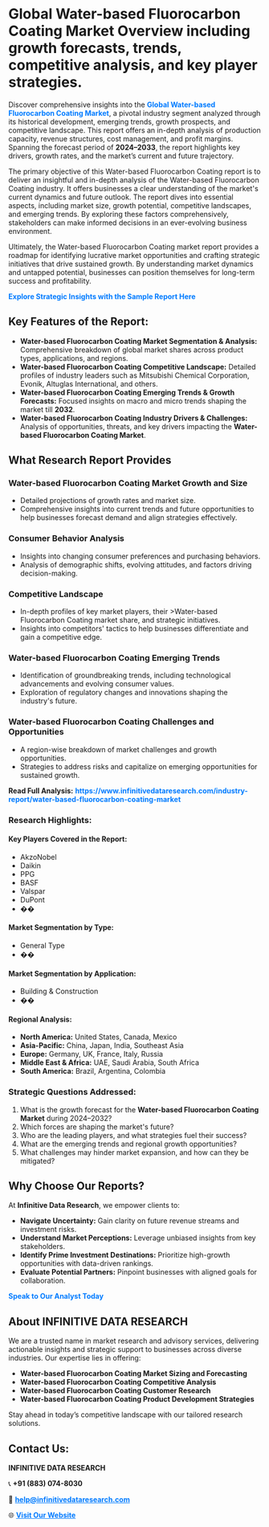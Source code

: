 <h1>Global Water-based Fluorocarbon Coating Market Overview including growth forecasts, trends, competitive analysis, and key player strategies.</h1>
<p>
Discover comprehensive insights into the 
<a href="https://www.infinitivedataresearch.com/industry-report/water-based-fluorocarbon-coating-market" rel="dofollow" style="color: #007BFF; text-decoration: none;"><strong>Global Water-based Fluorocarbon Coating Market</strong></a>, a pivotal industry segment analyzed through its historical development, emerging trends, growth prospects, and competitive landscape. This report offers an in-depth analysis of production capacity, revenue structures, cost management, and profit margins. Spanning the forecast period of <strong>2024–2033</strong>, the report highlights key drivers, growth rates, and the market’s current and future trajectory.
</p>
<p>
The primary objective of this Water-based Fluorocarbon Coating report is to deliver an insightful and in-depth analysis of the Water-based Fluorocarbon Coating industry. It offers businesses a clear understanding of the market's current dynamics and future outlook. The report dives into essential aspects, including market size, growth potential, competitive landscapes, and emerging trends. By exploring these factors comprehensively, stakeholders can make informed decisions in an ever-evolving business environment.
</p>
<p>
Ultimately, the Water-based Fluorocarbon Coating market report provides a roadmap for identifying lucrative market opportunities and crafting strategic initiatives that drive sustained growth. By understanding market dynamics and untapped potential, businesses can position themselves for long-term success and profitability.
</p>
<p>
<a href="https://www.infinitivedataresearch.com/request-sample/reportId=104908" style="color: #007BFF; text-decoration: none;"><strong>Explore Strategic Insights with the Sample Report Here</strong></a>
</p>

<h2>Key Features of the Report:</h2>
<ul>
<li><strong>Water-based Fluorocarbon Coating Market Segmentation & Analysis:</strong> Comprehensive breakdown of global market shares across product types, applications, and regions.</li>
<li><strong>Water-based Fluorocarbon Coating Competitive Landscape:</strong> Detailed profiles of industry leaders such as Mitsubishi Chemical Corporation, Evonik, Altuglas International, and others.</li>
<li><strong>Water-based Fluorocarbon Coating Emerging Trends & Growth Forecasts:</strong> Focused insights on macro and micro trends shaping the market till <strong>2032</strong>.</li>
<li><strong>Water-based Fluorocarbon Coating Industry Drivers & Challenges:</strong> Analysis of opportunities, threats, and key drivers impacting the <strong>Water-based Fluorocarbon Coating Market</strong>.</li>
</ul>

<h2>What Research Report Provides</h2>
<h3>Water-based Fluorocarbon Coating Market Growth and Size</h3>
<ul>
<li>Detailed projections of growth rates and market size.</li>
<li>Comprehensive insights into current trends and future opportunities to help businesses forecast demand and align strategies effectively.</li>
</ul>

<h3>Consumer Behavior Analysis</h3>
<ul>
<li>Insights into changing consumer preferences and purchasing behaviors.</li>
<li>Analysis of demographic shifts, evolving attitudes, and factors driving decision-making.</li>
</ul>

<h3>Competitive Landscape</h3>
<ul>
<li>In-depth profiles of key market players, their >Water-based Fluorocarbon Coating market share, and strategic initiatives.</li>
<li>Insights into competitors' tactics to help businesses differentiate and gain a competitive edge.</li>
</ul>

<h3>Water-based Fluorocarbon Coating Emerging Trends</h3>
<ul>
<li>Identification of groundbreaking trends, including technological advancements and evolving consumer values.</li>
<li>Exploration of regulatory changes and innovations shaping the industry's future.</li>
</ul>

<h3>Water-based Fluorocarbon Coating Challenges and Opportunities</h3>
<ul>
<li>A region-wise breakdown of market challenges and growth opportunities.</li>
<li>Strategies to address risks and capitalize on emerging opportunities for sustained growth.</li>
</ul>
<p><strong>Read Full Analysis:</strong> <a href="https://www.infinitivedataresearch.com/industry-report/water-based-fluorocarbon-coating-market" rel="dofollow" style="color: #007BFF; text-decoration: none;"><strong>https://www.infinitivedataresearch.com/industry-report/water-based-fluorocarbon-coating-market</strong></a></p>
<h3>Research Highlights:</h3>
<h4>Key Players Covered in the Report:</h4>
<ul><li>AkzoNobel</li><li>Daikin</li><li>PPG</li><li>BASF</li><li>Valspar</li><li>DuPont</li><li>��</li></ul>
<h4>Market Segmentation by Type:</h4>
<ul><li>General Type</li><li>��</li></ul>
<h4>Market Segmentation by Application:</h4>
<ul><li>Building &amp; Construction</li><li>��</li></ul>

<h4>Regional Analysis:</h4>
<ul>
<li><strong>North America:</strong> United States, Canada, Mexico</li>
<li><strong>Asia-Pacific:</strong> China, Japan, India, Southeast Asia</li>
<li><strong>Europe:</strong> Germany, UK, France, Italy, Russia</li>
<li><strong>Middle East & Africa:</strong> UAE, Saudi Arabia, South Africa</li>
<li><strong>South America:</strong> Brazil, Argentina, Colombia</li>
</ul>

<h3>Strategic Questions Addressed:</h3>
<ol>
<li>What is the growth forecast for the <strong>Water-based Fluorocarbon Coating Market</strong> during 2024–2032?</li>
<li>Which forces are shaping the market's future?</li>
<li>Who are the leading players, and what strategies fuel their success?</li>
<li>What are the emerging trends and regional growth opportunities?</li>
<li>What challenges may hinder market expansion, and how can they be mitigated?</li>
</ol>

<h2>Why Choose Our Reports?</h2>
<p>At <strong>Infinitive Data Research</strong>, we empower clients to:</p>
<ul>
<li><strong>Navigate Uncertainty:</strong> Gain clarity on future revenue streams and investment risks.</li>
<li><strong>Understand Market Perceptions:</strong> Leverage unbiased insights from key stakeholders.</li>
<li><strong>Identify Prime Investment Destinations:</strong> Prioritize high-growth opportunities with data-driven rankings.</li>
<li><strong>Evaluate Potential Partners:</strong> Pinpoint businesses with aligned goals for collaboration.</li>
</ul>
<p><a href="https://www.infinitivedataresearch.com/industry-report/water-based-fluorocarbon-coating-market" rel="dofollow" style="color: #007BFF; text-decoration: none;"><strong>Speak to Our Analyst Today</strong></a></p>

<h2>About INFINITIVE DATA RESEARCH</h2>
<p>We are a trusted name in market research and advisory services, delivering actionable insights and strategic support to businesses across diverse industries. Our expertise lies in offering:</p>
<ul>
<li><strong>Water-based Fluorocarbon Coating Market Sizing and Forecasting</strong></li>
<li><strong>Water-based Fluorocarbon Coating Competitive Analysis</strong></li>
<li><strong>Water-based Fluorocarbon Coating Customer Research</strong></li>
<li><strong>Water-based Fluorocarbon Coating Product Development Strategies</strong></li>
</ul>
<p>Stay ahead in today’s competitive landscape with our tailored research solutions.</p>

<h2>Contact Us:</h2>
<p><strong>INFINITIVE DATA RESEARCH</strong></p>
<p>📞 <strong>+91 (883) 074-8030</strong></p>
<p>📧 <strong><a href="mailto:help@infinitivedataresearch.com" style="color: #007BFF;">help@infinitivedataresearch.com</a></strong></p>
<p>🌐 <strong><a href="https://www.infinitivedataresearch.com" rel="dofollow" style="color: #007BFF;">Visit Our Website</a></strong></p>